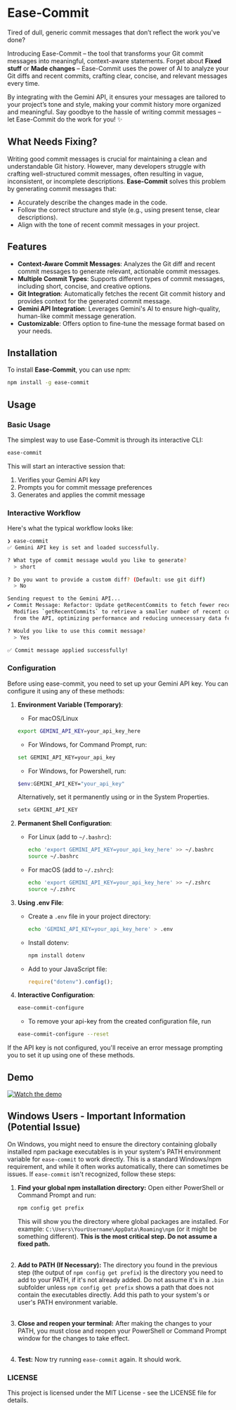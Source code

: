 # Ease-Commit

Tired of dull, generic commit messages that don’t reflect the work you've done? 

Introducing Ease-Commit – the tool that transforms your Git commit messages into meaningful, context-aware statements. Forget about **Fixed stuff** or **Made changes** – Ease-Commit uses the power of AI to analyze your Git diffs and recent commits, crafting clear, concise, and relevant messages every time.

By integrating with the Gemini API, it ensures your messages are tailored to your project’s tone and style, making your commit history more organized and meaningful. Say goodbye to the hassle of writing commit messages – let Ease-Commit do the work for you! ✨

## What Needs Fixing?

Writing good commit messages is crucial for maintaining a clean and understandable Git history. However, many developers struggle with crafting well-structured commit messages, often resulting in vague, inconsistent, or incomplete descriptions. **Ease-Commit** solves this problem by generating commit messages that:
- Accurately describe the changes made in the code.
- Follow the correct structure and style (e.g., using present tense, clear descriptions).
- Align with the tone of recent commit messages in your project.

## Features

- **Context-Aware Commit Messages**: Analyzes the Git diff and recent commit messages to generate relevant, actionable commit messages.
- **Multiple Commit Types**: Supports different types of commit messages, including short, concise, and creative options.
- **Git Integration**: Automatically fetches the recent Git commit history and provides context for the generated commit message.
- **Gemini API Integration**: Leverages Gemini's AI to ensure high-quality, human-like commit message generation.
- **Customizable**: Offers option to fine-tune the message format based on your needs.

## Installation

To install **Ease-Commit**, you can use npm:

```bash
npm install -g ease-commit
```

## Usage

### Basic Usage

The simplest way to use Ease-Commit is through its interactive CLI:

```bash
ease-commit
```

This will start an interactive session that:
1. Verifies your Gemini API key
2. Prompts you for commit message preferences
3. Generates and applies the commit message

### Interactive Workflow

Here's what the typical workflow looks like:

```bash
❯ ease-commit
✅ Gemini API key is set and loaded successfully.

? What type of commit message would you like to generate? 
  > short

? Do you want to provide a custom diff? (Default: use git diff)
  > No

Sending request to the Gemini API...
✔ Commit Message: Refactor: Update getRecentCommits to fetch fewer recent commits
  Modifies `getRecentCommits` to retrieve a smaller number of recent commits (3 instead of 5) 
  from the API, optimizing performance and reducing unnecessary data fetching.

? Would you like to use this commit message?
  > Yes

✅ Commit message applied successfully!
```

### Configuration

Before using ease-commit, you need to set up your Gemini API key. You can configure it using any of these methods:

1. **Environment Variable (Temporary)**:
   - For macOS/Linux
   ```bash
   export GEMINI_API_KEY=your_api_key_here
   ```
   - For Windows, for Command Prompt, run:
   ```bash
   set GEMINI_API_KEY=your_api_key
   ```
   - For Windows, for Powershell, run:
   ```bash
   $env:GEMINI_API_KEY="your_api_key"
   ```
   Alternatively, set it permanently using or in the System Properties.
    ```bash
   setx GEMINI_API_KEY
   ```

2. **Permanent Shell Configuration**:
   - For Linux (add to `~/.bashrc`):
     ```bash
     echo 'export GEMINI_API_KEY=your_api_key_here' >> ~/.bashrc
     source ~/.bashrc
     ```
   - For macOS (add to `~/.zshrc`):
     ```bash
     echo 'export GEMINI_API_KEY=your_api_key_here' >> ~/.zshrc
     source ~/.zshrc
     ```

3. **Using .env File**:
   - Create a `.env` file in your project directory:
     ```bash
     echo 'GEMINI_API_KEY=your_api_key_here' > .env
     ```
   - Install dotenv:
     ```bash
     npm install dotenv
     ```
   - Add to your JavaScript file:
     ```javascript
     require("dotenv").config();
     ```

4. **Interactive Configuration**:
   ```bash
   ease-commit-configure
   ```
   - To remove your api-key from the created configuration file, run
   ```bash
   ease-commit-configure --reset
   ```

If the API key is not configured, you'll receive an error message prompting you to set it up using one of these methods.

## Demo
[![Watch the demo](https://img.youtube.com/vi/enhOTrQUX3I/0.jpg)](https://www.youtube.com/watch?v=enhOTrQUX3I)

## Windows Users - Important Information (Potential Issue)

On Windows, you might need to ensure the directory containing globally installed npm package executables is in your system's PATH environment variable for `ease-commit` to work directly. This is a standard Windows/npm requirement, and while it often works automatically, there can sometimes be issues.  If `ease-commit` isn't recognized, follow these steps:

1. **Find your global npm installation directory:** Open either PowerShell or Command Prompt and run:

   ```bash
   npm config get prefix
   ```

   This will show you the directory where global packages are installed. For example: `C:\Users\YourUsername\AppData\Roaming\npm` (or it might be something different).  **This is the most critical step.  Do not assume a fixed path.** <br> <br>

2. **Add to PATH (If Necessary):** The directory you found in the previous step (the output of `npm config get prefix`) is the directory you need to add to your PATH, if it's not already added.  Do not assume it's in a `.bin` subfolder unless `npm config get prefix` shows a path that does not contain the executables directly. Add this path to your system's or user's PATH environment variable. <br> <br>

3. **Close and reopen your terminal:** After making the changes to your PATH, you must close and reopen your PowerShell or Command Prompt window for the changes to take effect. <br> <br>

4. **Test:** Now try running `ease-commit` again. It should work.

### LICENSE
This project is licensed under the MIT License - see the LICENSE file for details.

